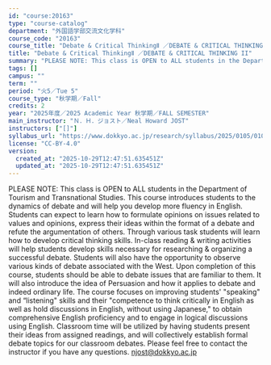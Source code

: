 ```yaml
---
id: "course:20163"
type: "course-catalog"
department: "外国語学部交流文化学科"
course_code: "20163"
course_title: "Debate & Critical ThinkingⅡ ／DEBATE & CRITICAL THINKING II"
title: "Debate & Critical ThinkingⅡ ／DEBATE & CRITICAL THINKING II"
summary: "PLEASE NOTE: This class is OPEN to ALL students in the Department of Tourism and Transnational Studies. This course intr…"
tags: []
campus: ""
term: ""
period: "火5／Tue 5"
course_type: "秋学期／Fall"
credits: 2
year: "2025年度／2025 Academic Year 秋学期／FALL SEMESTER"
main_instructor: "Ｎ．Ｈ．ジョスト／Neal Howard JOST"
instructors: ["[]"]
syllabus_url: "https://www.dokkyo.ac.jp/research/syllabus/2025/0105/0105_20163_ja_JP.html"
license: "CC-BY-4.0"
version:
  created_at: "2025-10-29T12:47:51.635451Z"
  updated_at: "2025-10-29T12:47:51.635451Z"
---
```

PLEASE NOTE: This class is OPEN to ALL students in the Department of Tourism and Transnational Studies. This course introduces students to the dynamics of debate and will help you develop more fluency in English. Students can expect to learn how to formulate opinions on issues related to values and opinions, express their ideas within the format of a debate and refute the argumentation of others. Through various task students will learn how to develop critical thinking skills. In-class reading & writing activities will help students develop skills necessary for researching & organizing a successful debate. Students will also have the opportunity to observe various kinds of debate associated with the West. Upon completion of this course, students should be able to debate issues that are familiar to them. It will also introduce the idea of Persuasion and how it applies to debate and indeed ordinary life. The course focuses on improving students' "speaking" and “listening" skills and their "competence to think critically in English as well as hold discussions in English, without using Japanese," to obtain comprehensive English proficiency and to engage in logical discussions using English. Classroom time will be utilized by having students present their ideas from assigned readings, and will collectively establish formal debate topics for our classroom debates. Please feel free to contact the instructor if you have any questions. njost@dokkyo.ac.jp
